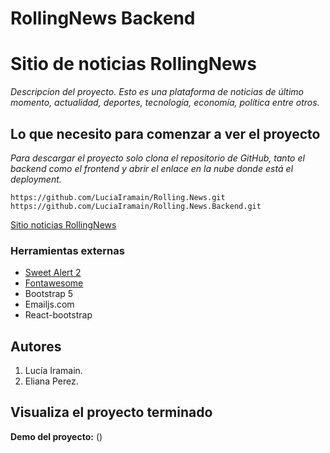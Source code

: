 # RollingNews Backend
# Sitio de noticias RollingNews

_Descripcion del proyecto. Esto es una plataforma de noticias de último momento, actualidad, deportes, tecnología, economía, política entre otros._

## Lo que necesito para comenzar a ver el proyecto

_Para descargar el proyecto solo clona el repositorio de GitHub, tanto el backend como el frontend y abrir el enlace en la nube donde está el deployment._

`https://github.com/LuciaIramain/Rolling.News.git`
`https://github.com/LuciaIramain/Rolling.News.Backend.git`


[Sitio noticias RollingNews](README.md)

### Herramientas externas

- [Sweet Alert 2](https://sweetalert2.github.io/)
- [Fontawesome](https://fontawesome.com/)
- Bootstrap 5
- Emailjs.com
- React-bootstrap
    
## Autores

1. Lucía Iramain.
1. Eliana Perez.

## Visualiza el proyecto terminado

**Demo del proyecto:** ()
